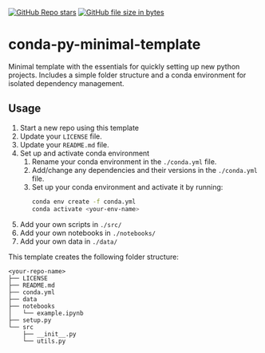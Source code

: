 [![GitHub Repo stars](https://img.shields.io/github/stars/ruankie/conda-py-minimal-template)](https://github.com/ruankie/conda-py-minimal-template)
[![GitHub file size in bytes](https://img.shields.io/github/size/ruankie/conda-py-minimal-template)](https://github.com/ruankie/conda-py-minimal-template)

# conda-py-minimal-template
Minimal template with the essentials for quickly setting up new python projects. Includes a simple folder structure and a conda environment for isolated dependency management.

## Usage
1. Start a new repo using this template
2. Update your `LICENSE` file.
3. Update your `README.md` file.
4. Set up and activate conda environment
   1. Rename your conda environment in the `./conda.yml` file.
   2. Add/change any dependencies and their versions in the `./conda.yml` file.
   3. Set up your conda environment and activate it by running:
        ```bash
        conda env create -f conda.yml
        conda activate <your-env-name>
        ```
5. Add your own scripts in `./src/`
6. Add your own notebooks in `./notebooks/`
7. Add your own data in `./data/`

This template creates the following folder structure:

```
<your-repo-name>
├── LICENSE
├── README.md
├── conda.yml
├── data
├── notebooks
│   └── example.ipynb
├── setup.py
└── src
    ├── __init__.py
    └── utils.py
```
